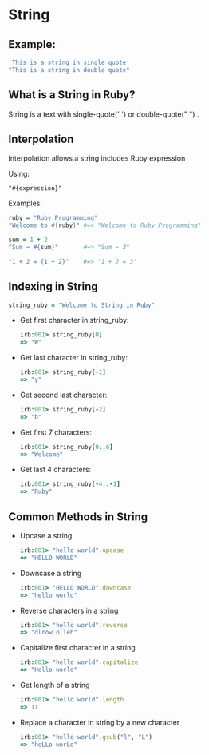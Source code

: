 # String

## Example:
```ruby
'This is a string in single quote'
"This is a string in double quote"
```

## What is a String in Ruby?
String is a text with single-quote(' ') or double-quote(" ") . 

## Interpolation
Interpolation allows a string includes Ruby expression

Using:
```
"#{expression}"
```

Examples:

```ruby
ruby = "Ruby Programming"
"Welcome to #{ruby}" #=> "Welcome to Ruby Programming"

sum = 1 + 2
"Sum = #{sum}"       #=> "Sum = 3"

"1 + 2 = {1 + 2}"    #=> "1 + 2 = 3"
```

## Indexing in String
```ruby
string_ruby = "Welcome to String in Ruby"
```
- Get first character in string_ruby: 
    ```ruby
    irb:001> string_ruby[0]
    => "W"
    ```

- Get last character in string_ruby:  
    ```ruby
    irb:001> string_ruby[-1]
    => "y"
    ```
- Get second last character:
    ```ruby
    irb:001> string_ruby[-2]
    => "b"
    ```
 
- Get first 7 characters: 
    ```ruby
    irb:001> string_ruby[0..6]
    => "Welcome"
    ```

- Get last 4 characters: 
    ```ruby
    irb:001> string_ruby[-4..-1]
    => "Ruby"
    ```

## Common Methods in String

- Upcase a string

    ```ruby
    irb:001> "hello world".upcase     
    => "HELLO WORLD"
    ```

- Downcase a string

    ```ruby
    irb:001> "HELLO WORLD".downcase   
    => "hello world"
    ```

- Reverse characters in a string

    ```ruby
    irb:001> "hello world".reverse    
    => "dlrow olleh"
    ```

- Capitalize first character in a string

    ```ruby
    irb:001> "hello world".capitalize 
    => "Hello world"
    ```

- Get length of a string
 
    ```ruby
    irb:001> "hello world".length     
    => 11
    ```
   
- Replace a character in string by a new character

    ```ruby
    irb:001> "hello world".gsub("l", "L") 
    => "heLLo worLd"
    ```

